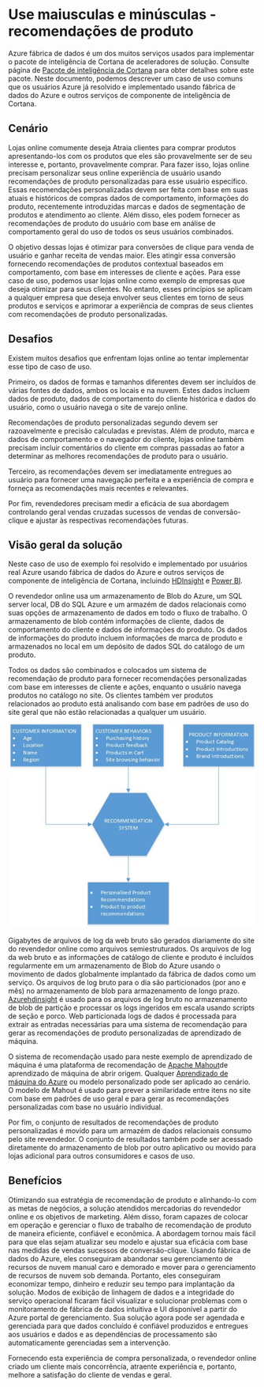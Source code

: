<properties 
    pageTitle="Caso de uso de fábrica de dados - recomendações de produtos" 
    description="Saiba mais sobre um caso de uso implementado usando fábrica de dados do Azure juntamente com outros serviços." 
    services="data-factory" 
    documentationCenter="" 
    authors="sharonlo101" 
    manager="jhubbard" 
    editor="monicar"/>

<tags 
    ms.service="data-factory" 
    ms.workload="data-services" 
    ms.tgt_pltfrm="na" 
    ms.devlang="na" 
    ms.topic="article" 
    ms.date="09/01/2016" 
    ms.author="shlo"/>

# <a name="use-case---product-recommendations"></a>Use maiusculas e minúsculas - recomendações de produto 

Azure fábrica de dados é um dos muitos serviços usados para implementar o pacote de inteligência de Cortana de aceleradores de solução.  Consulte página de [Pacote de inteligência de Cortana](http://www.microsoft.com/cortanaanalytics) para obter detalhes sobre este pacote. Neste documento, podemos descrever um caso de uso comuns que os usuários Azure já resolvido e implementado usando fábrica de dados do Azure e outros serviços de componente de inteligência de Cortana.

## <a name="scenario"></a>Cenário

Lojas online comumente deseja Atraia clientes para comprar produtos apresentando-los com os produtos que eles são provavelmente ser de seu interesse e, portanto, provavelmente comprar. Para fazer isso, lojas online precisam personalizar seus online experiência de usuário usando recomendações de produto personalizadas para esse usuário específico. Essas recomendações personalizadas devem ser feita com base em suas atuais e históricos de compras dados de comportamento, informações do produto, recentemente introduzidas marcas e dados de segmentação de produtos e atendimento ao cliente.  Além disso, eles podem fornecer as recomendações de produto do usuário com base em análise de comportamento geral do uso de todos os seus usuários combinados.

O objetivo dessas lojas é otimizar para conversões de clique para venda de usuário e ganhar receita de vendas maior.  Eles atingir essa conversão fornecendo recomendações de produtos contextual baseados em comportamento, com base em interesses de cliente e ações. Para esse caso de uso, podemos usar lojas online como exemplo de empresas que deseja otimizar para seus clientes. No entanto, esses princípios se aplicam a qualquer empresa que deseja envolver seus clientes em torno de seus produtos e serviços e aprimorar a experiência de compras de seus clientes com recomendações de produto personalizadas.

## <a name="challenges"></a>Desafios

Existem muitos desafios que enfrentam lojas online ao tentar implementar esse tipo de caso de uso. 

Primeiro, os dados de formas e tamanhos diferentes devem ser incluídos de várias fontes de dados, ambos os locais e na nuvem. Estes dados incluem dados de produto, dados de comportamento do cliente histórica e dados do usuário, como o usuário navega o site de varejo online. 

Recomendações de produto personalizadas segundo devem ser razoavelmente e precisão calculadas e previstas. Além de produto, marca e dados de comportamento e o navegador do cliente, lojas online também precisam incluir comentários do cliente em compras passadas ao fator a determinar as melhores recomendações de produto para o usuário. 

Terceiro, as recomendações devem ser imediatamente entregues ao usuário para fornecer uma navegação perfeita e a experiência de compra e forneça as recomendações mais recentes e relevantes. 

Por fim, revendedores precisam medir a eficácia de sua abordagem controlando geral vendas cruzadas sucessos de vendas de conversão-clique e ajustar às respectivas recomendações futuras.

## <a name="solution-overview"></a>Visão geral da solução

Neste caso de uso de exemplo foi resolvido e implementado por usuários real Azure usando fábrica de dados do Azure e outros serviços de componente de inteligência de Cortana, incluindo [HDInsight](https://azure.microsoft.com/services/hdinsight/) e [Power BI](https://powerbi.microsoft.com/).

O revendedor online usa um armazenamento de Blob do Azure, um SQL server local, DB do SQL Azure e um armazém de dados relacionais como suas opções de armazenamento de dados em todo o fluxo de trabalho.  O armazenamento de blob contém informações de cliente, dados de comportamento do cliente e dados de informações do produto. Os dados de informações do produto incluem informações de marca de produto e armazenados no local em um depósito de dados SQL do catálogo de um produto. 

Todos os dados são combinados e colocados um sistema de recomendação de produto para fornecer recomendações personalizadas com base em interesses de cliente e ações, enquanto o usuário navega produtos no catálogo no site. Os clientes também ver produtos relacionados ao produto está analisando com base em padrões de uso do site geral que não estão relacionadas a qualquer um usuário.

![diagrama de caso de uso](./media/data-factory-product-reco-usecase/diagram-1.png)

Gigabytes de arquivos de log da web bruto são gerados diariamente do site do revendedor online como arquivos semiestruturados. Os arquivos de log da web bruto e as informações de catálogo de cliente e produto é incluídos regularmente em um armazenamento de Blob do Azure usando o movimento de dados globalmente implantado da fábrica de dados como um serviço. Os arquivos de log bruto para o dia são particionados (por ano e mês) no armazenamento de blob para armazenamento de longo prazo.  [Azurehdinsight](https://azure.microsoft.com/services/hdinsight/) é usado para os arquivos de log bruto no armazenamento de blob de partição e processar os logs ingeridos em escala usando scripts de seção e porco. Web particionada logs de dados é processada para extrair as entradas necessárias para uma sistema de recomendação para gerar as recomendações de produto personalizadas de aprendizado de máquina.

O sistema de recomendação usado para neste exemplo de aprendizado de máquina é uma plataforma de recomendação de [Apache Mahout](http://mahout.apache.org/)de aprendizado de máquina de abrir origem.  Qualquer [Aprendizado de máquina do Azure](https://azure.microsoft.com/services/machine-learning/) ou modelo personalizado pode ser aplicado ao cenário.  O modelo de Mahout é usado para prever a similaridade entre itens no site com base em padrões de uso geral e para gerar as recomendações personalizadas com base no usuário individual.

Por fim, o conjunto de resultados de recomendações de produto personalizadas é movido para um armazém de dados relacionais consumo pelo site revendedor.  O conjunto de resultados também pode ser acessado diretamente do armazenamento de blob por outro aplicativo ou movido para lojas adicional para outros consumidores e casos de uso.

## <a name="benefits"></a>Benefícios

Otimizando sua estratégia de recomendação de produto e alinhando-lo com as metas de negócios, a solução atendidos mercadorias do revendedor online e os objetivos de marketing. Além disso, foram capazes de colocar em operação e gerenciar o fluxo de trabalho de recomendação de produto de maneira eficiente, confiável e econômica. A abordagem tornou mais fácil para que elas sejam atualizar seu modelo e ajustar sua eficácia com base nas medidas de vendas sucessos de conversão-clique. Usando fábrica de dados do Azure, eles conseguiram abandonar seu gerenciamento de recursos de nuvem manual caro e demorado e mover para o gerenciamento de recursos de nuvem sob demanda. Portanto, eles conseguiram economizar tempo, dinheiro e reduzir seu tempo para implantação da solução. Modos de exibição de linhagem de dados e a integridade do serviço operacional ficaram fácil visualizar e solucionar problemas com o monitoramento de fábrica de dados intuitiva e UI disponível a partir do Azure portal de gerenciamento. Sua solução agora pode ser agendada e gerenciada para que dados concluído é confiável produzidos e entregues aos usuários e dados e as dependências de processamento são automaticamente gerenciadas sem a intervenção.

Fornecendo esta experiência de compra personalizada, o revendedor online criado um cliente mais concorrência, atraente experiência e, portanto, melhore a satisfação do cliente de vendas e geral.



  